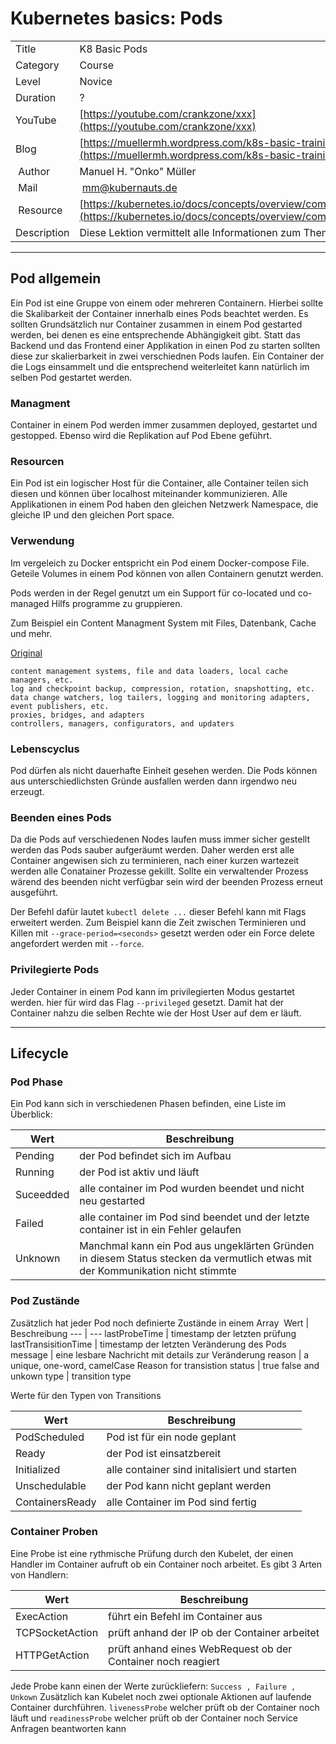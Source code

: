 # Kubernetes basics:  Pods

|||
|---|---|
| Title | K8 Basic Pods |
| Category | Course |
| Level | Novice |
| Duration | ? |
| YouTube | [https://youtube.com/crankzone/xxx](https://youtube.com/crankzone/xxx) |
| Blog | [https://muellermh.wordpress.com/k8s-basic-training-etcd](https://muellermh.wordpress.com/k8s-basic-training-etcd)  |
| Author | Manuel H. "Onko" Müller |
| Mail | mm@kubernauts.de |
| Resource | [https://kubernetes.io/docs/concepts/overview/components/](https://kubernetes.io/docs/concepts/overview/components/) |
| Description | Diese Lektion vermittelt alle Informationen zum Thema Pods |

---

## Pod allgemein

Ein Pod ist eine Gruppe von einem oder mehreren Containern. Hierbei sollte die Skalibarkeit der Container innerhalb eines Pods beachtet werden. Es sollten Grundsätzlich nur Container zusammen in einem Pod gestarted werden, bei denen es eine entsprechende Abhängigkeit gibt.
Statt das Backend und das Frontend einer Applikation in einen Pod zu starten sollten diese zur skalierbarkeit in zwei verschiednen Pods laufen. Ein Container der die Logs einsammelt und die entsprechend weiterleitet kann natürlich im selben Pod gestartet werden.

### Managment

Container in einem Pod werden immer zusammen deployed, gestartet und gestopped. Ebenso wird die Replikation auf Pod Ebene geführt.

### Resourcen

Ein Pod ist ein logischer Host für die Container, alle Container teilen sich diesen und können über localhost miteinander kommunizieren. Alle Applikationen in einem Pod haben den gleichen Netzwerk Namespace, die gleiche IP und den gleichen Port space.

### Verwendung

Im vergeleich zu Docker entspricht ein Pod einem Docker-compose File. Geteile Volumes in einem Pod können von allen Containern genutzt werden.

Pods werden in der Regel genutzt um ein Support für co-located und co-managed Hilfs programme zu gruppieren.

Zum Beispiel ein Content Managment System mit Files, Datenbank, Cache und mehr.

[Original](https://kubernetes.io/docs/concepts/workloads/pods/pod/)

```text
content management systems, file and data loaders, local cache managers, etc.
log and checkpoint backup, compression, rotation, snapshotting, etc.
data change watchers, log tailers, logging and monitoring adapters, event publishers, etc.
proxies, bridges, and adapters
controllers, managers, configurators, and updaters
```

### Lebenscyclus

Pod dürfen als nicht dauerhafte Einheit gesehen werden. Die Pods können aus unterschiedlichsten Gründe ausfallen werden dann irgendwo neu erzeugt.

### Beenden eines Pods

Da die Pods auf verschiedenen Nodes laufen muss immer sicher gestellt werden das Pods sauber aufgeräumt werden. Daher werden erst alle Container angewisen sich zu terminieren, nach einer kurzen wartezeit werden alle Conatainer Prozesse gekillt. Sollte ein verwaltender Prozess wärend des beenden nicht verfügbar sein wird der beenden Prozess erneut ausgeführt.

Der Befehl dafür lautet `kubectl delete ...` dieser Befehl kann mit Flags erweitert werden. Zum Beispiel kann die Zeit zwischen Terminieren und Killen mit `--grace-period=<seconds>` gesetzt werden oder ein Force delete angefordert werden mit `--force`.

### Privilegierte Pods

Jeder Container in einem Pod kann im privilegierten Modus gestartet werden. hier für wird das Flag `--privileged` gesetzt. Damit hat der Container nahzu die selben Rechte wie der Host User auf dem er läuft.

---

## Lifecycle

### Pod Phase

Ein Pod kann sich in verschiedenen Phasen befinden, eine Liste im Überblick:

Wert | Beschreibung
--- | ---
Pending | der Pod befindet sich im Aufbau
Running | der Pod ist aktiv und läuft
Suceedded | alle container im Pod wurden beendet und nicht neu gestarted
Failed | alle container im Pod sind beendet und der letzte container ist in ein Fehler gelaufen
Unknown | Manchmal kann ein Pod aus ungeklärten Gründen in diesem Status stecken da vermutlich etwas mit der Kommunikation nicht stimmte

### Pod Zustände

Zusätzlich hat jeder Pod noch definierte Zustände in einem Array
 Wert | Beschreibung
 --- | ---
lastProbeTime | timestamp der letzten prüfung
lastTransisitionTime | timestamp der letzten Veränderung des Pods
message | eine lesbare Nachricht mit details zur Veränderung
reason | a unique, one-word, camelCase Reason for transistion
status | true false and unkown
type | transition type

Werte für den Typen von Transitions

Wert | Beschreibung
--- | ---
PodScheduled | Pod ist für ein node geplant
Ready | der Pod ist einsatzbereit
Initialized | alle container sind initalisiert und starten
Unschedulable | der Pod kann nicht geplant werden
ContainersReady | alle Container im Pod sind fertig

### Container Proben

Eine Probe ist eine rythmische Prüfung durch den Kubelet, der einen Handler im Container aufruft ob ein Container noch arbeitet. Es gibt 3 Arten von Handlern:

Wert | Beschreibung
--- | ---
ExecAction | führt ein Befehl im Container aus
TCPSocketAction | prüft anhand der IP ob der Container arbeitet
HTTPGetAction | prüft anhand eines WebRequest ob der Container noch reagiert

Jede Probe kann einen der Werte zurückliefern: `Success , Failure , Unkown`
Zusätzlich kan Kubelet noch zwei optionale Aktionen auf laufende Container durchführen.
`livenessProbe` welcher prüft ob der Container noch läuft und `readinessProbe` welcher prüft ob der Container noch Service Anfragen beantworten kann